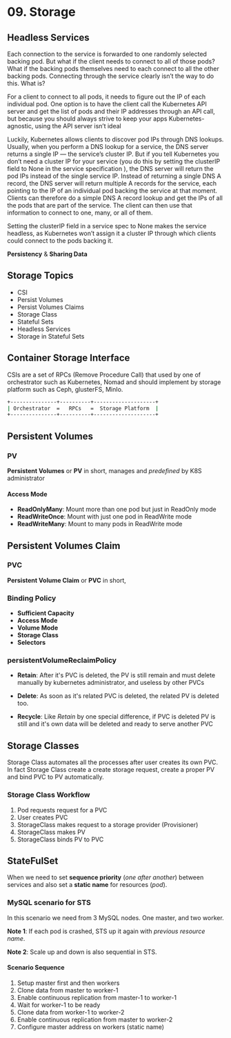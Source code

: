 # 09. Storage

## Headless Services

  Each connection to the service is forwarded to one randomly selected backing pod. But what if the client needs to connect to all of those pods? What if the backing pods themselves need to each connect to all the other backing pods. Connecting through the service clearly isn’t the way to do this. What is?

  For a client to connect to all pods, it needs to figure out the IP of each individual pod. One option is to have the client call the Kubernetes API server and get the list of pods and their IP addresses through an API call, but because you should always strive to keep your apps Kubernetes-agnostic, using the API server isn’t ideal

  Luckily, Kubernetes allows clients to discover pod IPs through DNS lookups. Usually, when you perform a DNS lookup for a service, the DNS server returns a single IP — the service’s cluster IP. But if you tell Kubernetes you don’t need a cluster IP for your service (you do this by setting the clusterIP field to None in the service specification ), the DNS server will return the pod IPs instead of the single service IP. Instead of returning a single DNS A record, the DNS server will return multiple A records for the service, each pointing to the IP of an individual pod backing the service at that moment. Clients can therefore do a simple DNS A record lookup and get the IPs of all the pods that are part of the service. The client can then use that information to connect to one, many, or all of them.

  Setting the clusterIP field in a service spec to None makes the service headless, as Kubernetes won’t assign it a cluster IP through which clients could connect to the pods backing it.

**Persistency** & **Sharing Data**

## Storage Topics

- CSI
- Persist Volumes
- Persist Volumes Claims
- Storage Class
- Stateful Sets
- Headless Services
- Storage in Stateful Sets

## Container Storage Interface

CSIs are a set of RPCs (Remove Procedure  Call) that used by one of  orchestrator such as Kubernetes, Nomad and should implement by storage platform such as Ceph, glusterFS, MinIo.

```bash
+---------------+----------+--------------------+
| Orchestrator  =   RPCs   =  Storage Platform  |
+---------------+----------+--------------------+
```

## Persistent Volumes

### PV

**Persistent Volumes** or **PV** in short, manages and *predefined* by K8S administrator

#### Access Mode

- **ReadOnlyMany**: Mount more than one pod but just in ReadOnly mode
- **ReadWriteOnce**: Mount with just one pod in ReadWrite mode
- **ReadWriteMany**: Mount to many pods in ReadWrite mode

## Persistent Volumes Claim

### PVC

**Persistent Volume Claim** or **PVC** in short,

### Binding Policy

- **Sufficient Capacity**
- **Access Mode**
- **Volume Mode**
- **Storage Class**
- **Selectors**

### persistentVolumeReclaimPolicy

- **Retain**: After it's PVC is deleted, the PV is still remain and must delete manually by kubernetes administrator, and useless by other PVCs

- **Delete**: As soon as it's related PVC is deleted, the related PV is deleted too.

- **Recycle**: Like *Retain* by one special difference, if PVC is deleted PV is still and it's own data will be deleted and ready to serve another PVC

## Storage Classes

Storage Class automates all the processes after user creates its own PVC. In fact Storage Class create a create storage request, create a proper PV and bind PVC to PV automatically.

### Storage Class Workflow

1. Pod requests request for a PVC
2. User creates PVC
3. StorageClass makes request to a storage provider (Provisioner)
4. StorageClass makes PV
5. StorageClass binds PV to PVC

## StateFulSet

When we need to set **sequence priority** (*one after another*) between services and also set a **static name** for resources (*pod*).

### MySQL scenario for STS

In this scenario we need from 3 MySQL nodes. One master, and two worker.

**Note 1**: If each pod is crashed, STS up it again with *previous resource name*.

**Note 2**: Scale up and down is also sequential in STS.

#### Scenario Sequence

1. Setup master first and then workers
2. Clone data from master to worker-1
3. Enable continuous replication from master-1 to worker-1
4. Wait for worker-1 to be ready
5. Clone data from worker-1 to worker-2
6. Enable continuous replication from master to worker-2
7. Configure master address on workers (static name)
